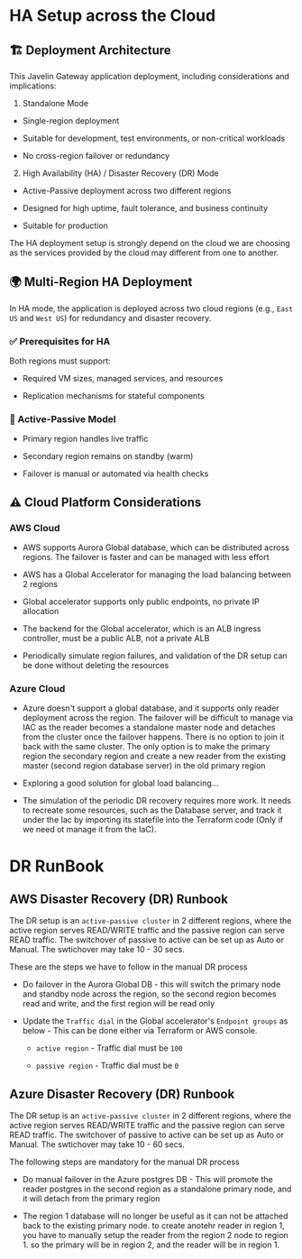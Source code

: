 # HA Setup across the Cloud

## 🏗️ Deployment Architecture

This Javelin Gateway application deployment, including considerations and implications:

1. Standalone Mode

* Single-region deployment

* Suitable for development, test environments, or non-critical workloads

* No cross-region failover or redundancy

2. High Availability (HA) / Disaster Recovery (DR) Mode

* Active-Passive deployment across two different regions

* Designed for high uptime, fault tolerance, and business continuity

* Suitable for production

The HA deployment setup is strongly depend on the cloud we are choosing as the services provided by the cloud may different from one to another.

## 🌍 Multi-Region HA Deployment

In HA mode, the application is deployed across two cloud regions (e.g., `East US` and `West US`) for redundancy and disaster recovery.

### ✅ Prerequisites for HA

Both regions must support:

* Required VM sizes, managed services, and resources

* Replication mechanisms for stateful components

### 🔁 Active-Passive Model

* Primary region handles live traffic

* Secondary region remains on standby (warm)

* Failover is manual or automated via health checks

## ⚠️ Cloud Platform Considerations

### AWS Cloud

* AWS supports Aurora Global database, which can be distributed across regions. The failover is faster and can be managed with less effort

* AWS has a Global Accelerator for managing the load balancing between 2 regions

* Global accelerator supports only public endpoints, no private IP allocation

* The backend for the Global accelerator, which is an ALB ingress controller, must be a public ALB, not a private ALB

* Periodically simulate region failures, and validation of the DR setup can be done without deleting the resources

### Azure Cloud

* Azure doesn't support a global database, and it supports only reader deployment across the region. The failover will be difficult to manage via IAC as the reader becomes a standalone master node and detaches from the cluster once the failover happens. There is no option to join it back with the same cluster. The only option is to make the primary region the secondary region and create a new reader from the existing master (second region database server) in the old primary region

* Exploring a good solution for global load balancing...

* The simulation of the periodic DR recovery requires more work. It needs to recreate some resources, such as the Database server, and track it under the Iac by importing its statefile into the Terraform code (Only if we need ot manage it from the IaC).

# DR RunBook

## AWS Disaster Recovery (DR) Runbook

The DR setup is an `active-passive cluster` in 2 different regions, where the active region serves READ/WRITE traffic and the passive region can serve READ traffic. The switchover of passive to active can be set up as Auto or Manual. The swtichover may take 10 - 30 secs.

These are the steps we have to follow in the manual DR process

* Do failover in the Aurora Global DB - this will switch the primary node and standby node across the region, so the second region becomes read and write, and the first region will be read only

* Update the `Traffic dial` in the Global accelerator's `Endpoint groups` as below -  This can be done either via Terraform or AWS console.

    * `active region` - Traffic dial must be `100`

    * `passive region` - Traffic dial must be `0`


## Azure Disaster Recovery (DR) Runbook

The DR setup is an `active-passive cluster` in 2 different regions, where the active region serves READ/WRITE traffic and the passive region can serve READ traffic. The switchover of passive to active can be set up as Auto or Manual. The swtichover may take 10 - 60 secs.

The following steps are mandatory for the manual DR process

* Do manual failover in the Azure postgres DB - This will promote the reader postgres in the second region as a standalone primary node, and it will detach from the primary region 

* The region 1 database will no longer be useful as it can not be attached back to the existing primary node. to create anotehr reader in region 1, you have to manually setup the reader from the region 2 node to region 1. so the primary will be in region 2, and the reader will be in region 1.